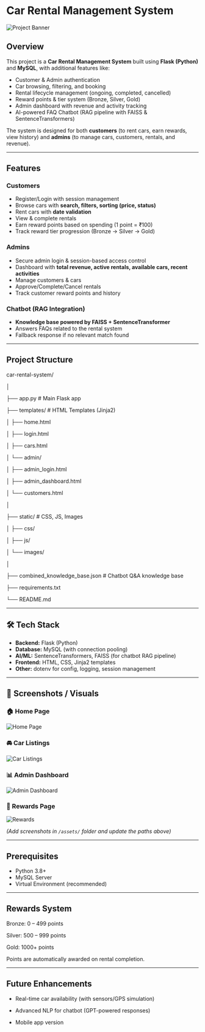 # Car Rental Management System

![Project Banner](./assets/banner.png) <!-- Placeholder for a top banner image -->

## Overview
This project is a **Car Rental Management System** built using **Flask (Python)** and **MySQL**, with additional features like:
- Customer & Admin authentication
- Car browsing, filtering, and booking
- Rental lifecycle management (ongoing, completed, cancelled)
- Reward points & tier system (Bronze, Silver, Gold)
- Admin dashboard with revenue and activity tracking
- AI-powered FAQ Chatbot (RAG pipeline with FAISS & SentenceTransformers)

The system is designed for both **customers** (to rent cars, earn rewards, view history) and **admins** (to manage cars, customers, rentals, and revenue).

---

## Features

### Customers
- Register/Login with session management  
- Browse cars with **search, filters, sorting (price, status)**  
- Rent cars with **date validation**  
- View & complete rentals  
- Earn reward points based on spending (1 point = ₹100)  
- Track reward tier progression (Bronze → Silver → Gold)  

### Admins
- Secure admin login & session-based access control  
- Dashboard with **total revenue, active rentals, available cars, recent activities**  
- Manage customers & cars  
- Approve/Complete/Cancel rentals  
- Track customer reward points and history  

### Chatbot (RAG Integration)
- **Knowledge base powered by FAISS + SentenceTransformer**  
- Answers FAQs related to the rental system  
- Fallback response if no relevant match found  

---

## Project Structure

car-rental-system/

│

├── app.py # Main Flask app

├── templates/ # HTML Templates (Jinja2)

│ ├── home.html

│ ├── login.html

│ ├── cars.html

│ └── admin/

│ ├── admin_login.html

│ ├── admin_dashboard.html

│ └── customers.html

│

├── static/ # CSS, JS, Images

│ ├── css/

│ ├── js/

│ └── images/

│

├── combined_knowledge_base.json # Chatbot Q&A knowledge base

├── requirements.txt

└── README.md



---

## 🛠️ Tech Stack
- **Backend:** Flask (Python)
- **Database:** MySQL (with connection pooling)
- **AI/ML:** SentenceTransformers, FAISS (for chatbot RAG pipeline)
- **Frontend:** HTML, CSS, Jinja2 templates
- **Other:** dotenv for config, logging, session management

---

## 📸 Screenshots / Visuals

### 🏠 Home Page
![Home Page](./assets/home_page.png)

### 🚘 Car Listings
![Car Listings](./assets/cars.png)

### 📊 Admin Dashboard
![Admin Dashboard](./assets/admin_dashboard.png)

### 🎁 Rewards Page
![Rewards](./assets/rewards.png)

*(Add screenshots in `/assets/` folder and update the paths above)*

---

## Prerequisites
- Python 3.8+
- MySQL Server
- Virtual Environment (recommended)

---


## Rewards System

Bronze: 0 – 499 points

Silver: 500 – 999 points

Gold: 1000+ points

Points are automatically awarded on rental completion.

---

## Future Enhancements

- Real-time car availability (with sensors/GPS simulation)

- Advanced NLP for chatbot (GPT-powered responses)

- Mobile app version
